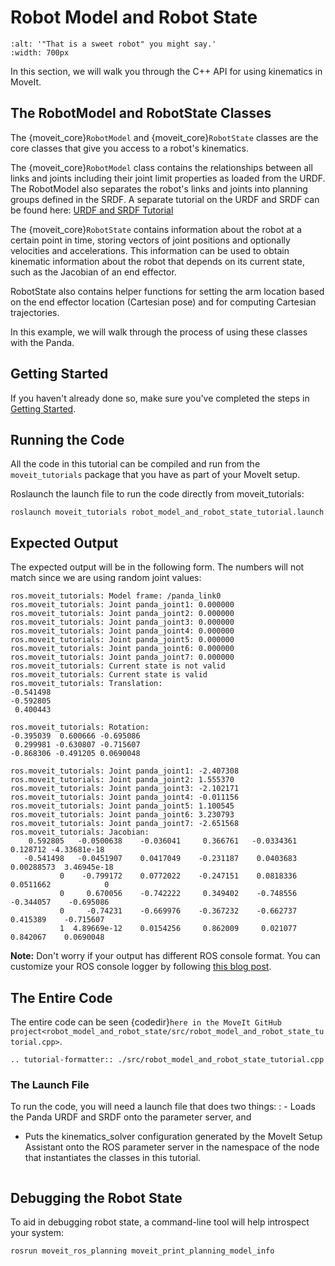 # Robot Model and Robot State

```{image} panda_tf.png
:alt: '"That is a sweet robot" you might say.'
:width: 700px
```

In this section, we will walk you through the C++ API for using kinematics in MoveIt.

## The RobotModel and RobotState Classes

The {moveit_core}`RobotModel` and {moveit_core}`RobotState` classes are the core classes that give you access to a robot's kinematics.

The {moveit_core}`RobotModel` class contains the relationships between all links and joints including their joint limit properties as loaded from the URDF. The RobotModel also separates the robot's links and joints into planning groups defined in the SRDF. A separate tutorial on the URDF and SRDF can be found here: [URDF and SRDF Tutorial](../urdf_srdf/urdf_srdf_tutorial.html)

The {moveit_core}`RobotState` contains information about the robot at a certain point in time, storing vectors of joint positions and optionally velocities and accelerations. This information can be used to obtain kinematic information about the robot that depends on its current state, such as the Jacobian of an end effector.

RobotState also contains helper functions for setting the arm location based on the end effector location (Cartesian pose) and for computing Cartesian trajectories.

In this example, we will walk through the process of using these classes with the Panda.

## Getting Started

If you haven't already done so, make sure you've completed the steps in [Getting Started](../getting_started/getting_started.html).

## Running the Code

All the code in this tutorial can be compiled and run from the
`moveit_tutorials` package that you have as part of your MoveIt
setup.

Roslaunch the launch file to run the code directly from moveit_tutorials:

```
roslaunch moveit_tutorials robot_model_and_robot_state_tutorial.launch
```

## Expected Output

The expected output will be in the following form. The numbers will not match since we are using random joint values:

```
ros.moveit_tutorials: Model frame: /panda_link0
ros.moveit_tutorials: Joint panda_joint1: 0.000000
ros.moveit_tutorials: Joint panda_joint2: 0.000000
ros.moveit_tutorials: Joint panda_joint3: 0.000000
ros.moveit_tutorials: Joint panda_joint4: 0.000000
ros.moveit_tutorials: Joint panda_joint5: 0.000000
ros.moveit_tutorials: Joint panda_joint6: 0.000000
ros.moveit_tutorials: Joint panda_joint7: 0.000000
ros.moveit_tutorials: Current state is not valid
ros.moveit_tutorials: Current state is valid
ros.moveit_tutorials: Translation:
-0.541498
-0.592805
 0.400443

ros.moveit_tutorials: Rotation:
-0.395039  0.600666 -0.695086
 0.299981 -0.630807 -0.715607
-0.868306 -0.491205 0.0690048

ros.moveit_tutorials: Joint panda_joint1: -2.407308
ros.moveit_tutorials: Joint panda_joint2: 1.555370
ros.moveit_tutorials: Joint panda_joint3: -2.102171
ros.moveit_tutorials: Joint panda_joint4: -0.011156
ros.moveit_tutorials: Joint panda_joint5: 1.100545
ros.moveit_tutorials: Joint panda_joint6: 3.230793
ros.moveit_tutorials: Joint panda_joint7: -2.651568
ros.moveit_tutorials: Jacobian:
    0.592805   -0.0500638    -0.036041     0.366761   -0.0334361     0.128712 -4.33681e-18
   -0.541498   -0.0451907    0.0417049    -0.231187    0.0403683   0.00288573  3.46945e-18
           0    -0.799172    0.0772022    -0.247151    0.0818336    0.0511662            0
           0     0.670056    -0.742222     0.349402    -0.748556    -0.344057    -0.695086
           0     -0.74231    -0.669976    -0.367232    -0.662737     0.415389    -0.715607
           1  4.89669e-12    0.0154256     0.862009     0.021077     0.842067    0.0690048
```

**Note:** Don't worry if your output has different ROS console format. You can customize your ROS console logger by following [this blog post](http://dav.ee/blog/notes/archives/898).

## The Entire Code

The entire code can be seen {codedir}`here in the MoveIt GitHub project<robot_model_and_robot_state/src/robot_model_and_robot_state_tutorial.cpp>`.

```{eval-rst}
.. tutorial-formatter:: ./src/robot_model_and_robot_state_tutorial.cpp
```

### The Launch File

To run the code, you will need a launch file that does two things:
: - Loads the Panda URDF and SRDF onto the parameter server, and
  - Puts the kinematics_solver configuration generated by the MoveIt Setup Assistant onto the ROS parameter server in the namespace of the node that instantiates the classes in this tutorial.

```{literalinclude} ./launch/robot_model_and_robot_state_tutorial.launch
```

## Debugging the Robot State

To aid in debugging robot state, a command-line tool will help introspect your system:

```
rosrun moveit_ros_planning moveit_print_planning_model_info
```
